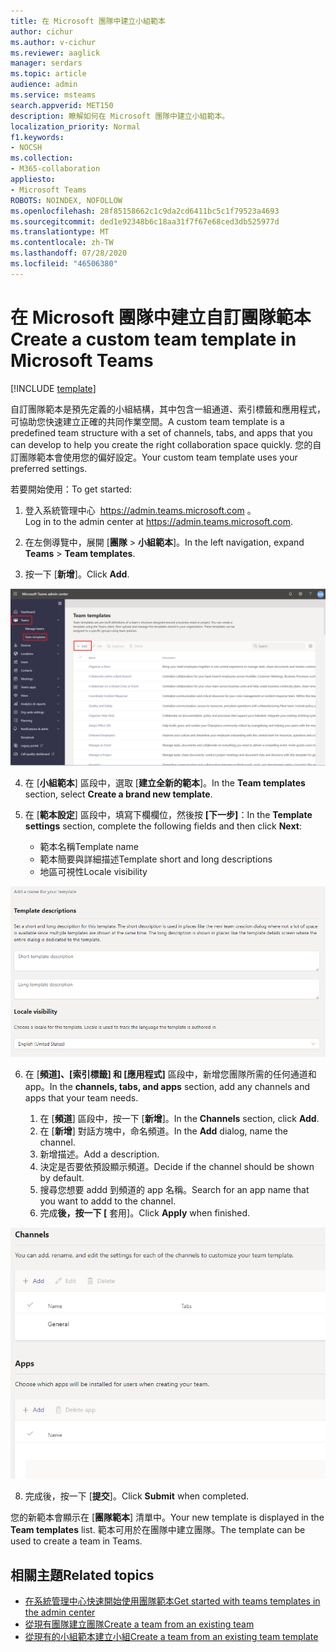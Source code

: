 ```yaml
---
title: 在 Microsoft 團隊中建立小組範本
author: cichur
ms.author: v-cichur
ms.reviewer: aaglick
manager: serdars
ms.topic: article
audience: admin
ms.service: msteams
search.appverid: MET150
description: 瞭解如何在 Microsoft 團隊中建立小組範本。
localization_priority: Normal
f1.keywords:
- NOCSH
ms.collection:
- M365-collaboration
appliesto:
- Microsoft Teams
ROBOTS: NOINDEX, NOFOLLOW
ms.openlocfilehash: 28f85158662c1c9da2cd6411bc5c1f79523a4693
ms.sourcegitcommit: ded1e92348b6c18aa31f7f67e68ced3db525977d
ms.translationtype: MT
ms.contentlocale: zh-TW
ms.lasthandoff: 07/28/2020
ms.locfileid: "46506380"
---
```

# <a name="create-a-custom-team-template-in-microsoft-teams"></a><span data-ttu-id="cb15f-103">在 Microsoft 團隊中建立自訂團隊範本</span><span class="sxs-lookup"><span data-stu-id="cb15f-103">Create a custom team template in Microsoft Teams</span></span>

[!INCLUDE [template](includes/preview-feature.md)]

<span data-ttu-id="cb15f-104">自訂團隊範本是預先定義的小組結構，其中包含一組通道、索引標籤和應用程式，可協助您快速建立正確的共同作業空間。</span><span class="sxs-lookup"><span data-stu-id="cb15f-104">A custom team template is a predefined team structure with a set of channels, tabs, and apps that you can develop to help you create the right collaboration space quickly.</span></span> <span data-ttu-id="cb15f-105">您的自訂團隊範本會使用您的偏好設定。</span><span class="sxs-lookup"><span data-stu-id="cb15f-105">Your custom team template uses your preferred settings.</span></span>  

<span data-ttu-id="cb15f-106">若要開始使用：</span><span class="sxs-lookup"><span data-stu-id="cb15f-106">To get started:</span></span>

1. <span data-ttu-id="cb15f-107">登入系統管理中心  <a href="<<<https://admin.teams.microsoft.com>>>" target="_blank">https://admin.teams.microsoft.com</a> 。</span><span class="sxs-lookup"><span data-stu-id="cb15f-107">Log in to the admin center at <a href="<<<https://admin.teams.microsoft.com>>>" target="_blank">https://admin.teams.microsoft.com</a>.</span></span>

2. <span data-ttu-id="cb15f-108">在左側導覽中，展開 [**團隊**  >  **小組範本**]。</span><span class="sxs-lookup"><span data-stu-id="cb15f-108">In the left navigation, expand **Teams** > **Team templates**.</span></span>

3. <span data-ttu-id="cb15f-109">按一下 [**新增**]。</span><span class="sxs-lookup"><span data-stu-id="cb15f-109">Click **Add**.</span></span>

![[團隊範本] 對話方塊的影像，其中醒目提示 [新增]。](media/team-templates-new.png)

4. <span data-ttu-id="cb15f-111">在 [**小組範本**] 區段中，選取 [**建立全新的範本**]。</span><span class="sxs-lookup"><span data-stu-id="cb15f-111">In the **Team templates** section, select **Create a brand new template**.</span></span>

5. <span data-ttu-id="cb15f-112">在 [**範本設定**] 區段中，填寫下欄欄位，然後按 **[下一步]**：</span><span class="sxs-lookup"><span data-stu-id="cb15f-112">In the **Template settings** section, complete the following fields and then click **Next**:</span></span>
    - <span data-ttu-id="cb15f-113">範本名稱</span><span class="sxs-lookup"><span data-stu-id="cb15f-113">Template name</span></span>
    - <span data-ttu-id="cb15f-114">範本簡要與詳細描述</span><span class="sxs-lookup"><span data-stu-id="cb15f-114">Template short and long descriptions</span></span>
    - <span data-ttu-id="cb15f-115">地區可視性</span><span class="sxs-lookup"><span data-stu-id="cb15f-115">Locale visibility</span></span>  

![[團隊範本設定命名] 對話方塊的影像。](media/template-add-a-name.png)

6. <span data-ttu-id="cb15f-117">在 [**頻道]、[索引標籤] 和 [應用程式]** 區段中，新增您團隊所需的任何通道和 app。</span><span class="sxs-lookup"><span data-stu-id="cb15f-117">In the **channels, tabs, and apps** section, add any channels and apps that your team needs.</span></span>

    1. <span data-ttu-id="cb15f-118">在 [**頻道**] 區段中，按一下 [**新增**]。</span><span class="sxs-lookup"><span data-stu-id="cb15f-118">In the **Channels** section, click **Add**.</span></span>
    2. <span data-ttu-id="cb15f-119">在 [**新增**] 對話方塊中，命名頻道。</span><span class="sxs-lookup"><span data-stu-id="cb15f-119">In the **Add** dialog, name the channel.</span></span>
    3. <span data-ttu-id="cb15f-120">新增描述。</span><span class="sxs-lookup"><span data-stu-id="cb15f-120">Add a description.</span></span>
    4. <span data-ttu-id="cb15f-121">決定是否要依預設顯示頻道。</span><span class="sxs-lookup"><span data-stu-id="cb15f-121">Decide if the channel should be shown by default.</span></span>
    5. <span data-ttu-id="cb15f-122">搜尋您想要 addd 到頻道的 app 名稱。</span><span class="sxs-lookup"><span data-stu-id="cb15f-122">Search for an app name that you want to addd to the channel.</span></span>
    6. <span data-ttu-id="cb15f-123">完成**後，按一下 [** 套用]。</span><span class="sxs-lookup"><span data-stu-id="cb15f-123">Click **Apply** when finished.</span></span>

![[小組範本] 通道、[索引標籤] 和 [應用程式] 畫面的影像。](media/template-channels-tabs-apps.png)

8. <span data-ttu-id="cb15f-125">完成後，按一下 [**提交**]。</span><span class="sxs-lookup"><span data-stu-id="cb15f-125">Click **Submit** when completed.</span></span>

<span data-ttu-id="cb15f-126">您的新範本會顯示在 [**團隊範本**] 清單中。</span><span class="sxs-lookup"><span data-stu-id="cb15f-126">Your new template is displayed in the **Team templates** list.</span></span> <span data-ttu-id="cb15f-127">範本可用於在團隊中建立團隊。</span><span class="sxs-lookup"><span data-stu-id="cb15f-127">The template can be used to create a team in Teams.</span></span>

## <a name="related-topics"></a><span data-ttu-id="cb15f-128">相關主題</span><span class="sxs-lookup"><span data-stu-id="cb15f-128">Related topics</span></span>

- [<span data-ttu-id="cb15f-129">在系統管理中心快速開始使用團隊範本</span><span class="sxs-lookup"><span data-stu-id="cb15f-129">Get started with teams templates in the admin center</span></span>](get-started-with-teams-templates-in-the-admin-console.md)
- [<span data-ttu-id="cb15f-130">從現有團隊建立團隊</span><span class="sxs-lookup"><span data-stu-id="cb15f-130">Create a team from an existing team </span></span>](create-team-from-existing-team.md)
- [<span data-ttu-id="cb15f-131">從現有的小組範本建立小組</span><span class="sxs-lookup"><span data-stu-id="cb15f-131">Create a team from an existing team template</span></span>](modify-existing-team-template.md)
